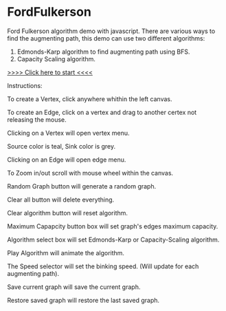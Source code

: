 # FordFulkerson
Ford Fulkerson algorithm demo with javascript.
There are various ways to find the augmenting path, this demo can use two different algorithms:
1. Edmonds-Karp algorithm to find augmenting path using BFS.
2. Capacity Scaling algorithm.


[>>>> Click here to start <<<<](https://romansko.github.io/FordFulkerson/)

Instructions:

To create a Vertex, click anywhere whithin the left canvas.

To create an Edge, click on a vertex and drag to another certex not releasing the mouse.

Clicking on a Vertex will open vertex menu.

Source color is teal, Sink color is grey.

Clicking on an Edge will open edge menu.

To Zoom in/out scroll with mouse wheel within the canvas.

Random Graph button will generate a random graph.

Clear all button will delete everything.

Clear algorithm button will reset algorithm.

Maximum Capapcity button box will set graph's edges maximum capacity.

Algorithm select box will set Edmonds-Karp or Capacity-Scaling algorithm.

Play Algorithm will animate the algorithm.

The Speed selector will set the binking speed. (Will update for each augmenting path). 

Save current graph will save the current graph. 

Restore saved graph will restore the last saved graph.

